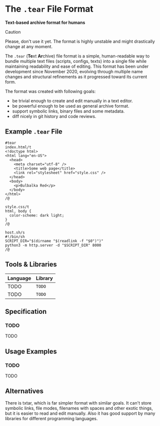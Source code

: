 # **The `.tear` File Format**
**Text-based archive format for humans**

> [!CAUTION]
> Please, don't use it yet. The format is highly unstable and might drastically change at any moment.

The `.tear` (**Te**xt **Ar**chive) file format is a simple, human-readable way to bundle multiple text files (scripts, configs, texts) into a single file while maintaining readability and ease of editing.
This format has been under development since November 2020, evolving through multiple name changes and structural refinements as it progressed toward its current form.

The format was created with following goals:
- be trivial enough to create and edit manually in a text editor.
- be powerful enough to be used as general archive format.
- support symbolic links, binary files and some metadata.
- diff nicely in git history and code reviews.

## **Example `.tear` File**
```plaintext
#tear
index.html/t
<!doctype html>
<html lang="en-US">
  <head>
    <meta charset="utf-8" />
    <title>Some web page</title>
    <link rel="stylesheet" href="style.css" />
  </head>
  <body>
    <p>Bulbalka Red</p>
  </body>
</html>
/@

style.css/t
html, body {
  color-scheme: dark light;
}
/@

host.sh/s
#!/bin/sh
SCRIPT_DIR="$(dirname "$(readlink -f "$0")")"
python3 -m http.server -d "$SCRIPT_DIR" 8000
/@
```

## **Tools & Libraries**
| Language | Library |
|----------|---------|
| TODO     | `TODO`  |
| TODO     | `TODO`  |

## **Specification**
### TODO
TODO

## **Usage Examples**
### TODO
TODO

## **Alternatives**
There is txtar, which is far simpler format with similar goals. It can't store symbolic links, file modes, filenames with spaces and other exotic things, but it is easier to read and edit manually. Also it has good support by many libraries for different programming languages.
